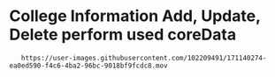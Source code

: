 # College Information Add, Update, Delete perform used coreData

       https://user-images.githubusercontent.com/102209491/171140274-ea0ed590-f4c6-4ba2-96bc-9018bf9fcdc8.mov

